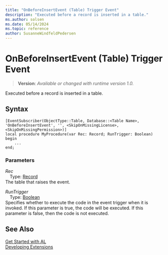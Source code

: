 ```yaml
---
title: "OnBeforeInsertEvent (Table) Trigger Event"
description: "Executed before a record is inserted in a table."
ms.author: solsen
ms.date: 05/14/2024
ms.topic: reference
author: SusanneWindfeldPedersen
---
```

[//]: # (START>DO_NOT_EDIT)
[//]: # (IMPORTANT:Do not edit any of the content between here and the END>DO_NOT_EDIT.)
[//]: # (Any modifications should be made in the .xml files in the ModernDev repo.)

# OnBeforeInsertEvent (Table) Trigger Event
> **Version**: _Available or changed with runtime version 1.0._

Executed before a record is inserted in a table.


## Syntax
```AL
[EventSubscriber(ObjectType::Table, Database::<Table Name>, 'OnBeforeInsertEvent', '', <SkipOnMissingLicense>, <SkipOnMissingPermission>)]
local procedure MyProcedure(var Rec: Record; RunTrigger: Boolean)
begin
    ...
end;
```

### Parameters

*Rec*  
&emsp;Type: [Record](../../../methods-auto/record/record-data-type.md)  
The table that raises the event.  

*RunTrigger*  
&emsp;Type: [Boolean](../../../methods-auto/boolean/boolean-data-type.md)  
Specifies whether to execute the code in the event trigger when it is invoked. If this parameter is true, the code will be executed. If this parameter is false, then the code is not executed.  



[//]: # (IMPORTANT: END>DO_NOT_EDIT)
## See Also  
[Get Started with AL](../../../devenv-get-started.md)  
[Developing Extensions](../../../devenv-dev-overview.md)   